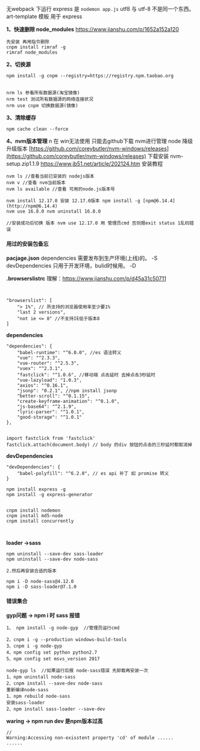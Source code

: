 无webpack 下运行 express 是 `nodemon app.js`
utf8 与 utf-8 不是同一个东西。
art-template 模板 用于 express


**1、快速删除 node_modules**
https://www.jianshu.com/p/1652a152a120
```node
先安装 再用指令删除 
cnpm install rimraf -g 
rimraf node_modules
```
**2、切换源**
```node
npm install -g cnpm --registry=https://registry.npm.taobao.org


nrm ls 参看所有数据源(淘宝镜像) 
nrm test 测试所有数据源的网络连接状况 
nrm use cnpm 切换数据源(镜像)
```
**3、清除缓存**
```node
npm cache clean --force
```
**4、nvm版本管理**
n 在 win无法使用 只能去github下载 nvm进行管理 node 降级升级版本
[https://github.com/coreybutler/nvm-windows/releases](https://github.com/coreybutler/nvm-windows/releases) 下载安装 nvm-setup.zip1.1.9
https://www.jb51.net/article/202124.htm  安装教程
```node
nvm ls //查看当前已安装的 nodejs版本
nvm v //查看 nvm当前版本
nvm ls available //查看 可用的node.js版本号

nvm install 12.17.0 安装 12.17.0版本 npm install -g [npm@6.14.4](http://npm@6.14.4)
nvm use 16.8.0 nvm uninstall 16.8.0

//安装成功后切换 版本 nvm use 12.17.0 用 管理员cmd 否则报exit status 1乱码错误
```
 




#### 用过的安装包备忘
**pacjage.json**
dependencies  需要发布到生产环境(上线)的。  -S
devDependencies 只用于开发环境，bulid时候用。   -D

**.browserslistrc**
	理解：https://www.jianshu.com/p/d45a31c50711  
```node

 
"browserslist": [ 
	"> 1%", // 所支持的浏览器使用率至少要1% 
	"last 2 versions",  
	"not ie <= 8" //不支持IE低于版本8 
]
```
**dependencies**
```node
"dependencies": { 
	"babel-runtime": "^6.0.0", //es 语法转义 
	"vue": "^2.3.3", 
	"vue-router": "^2.5.3", 
	"vuex": "^2.3.1", 
	"fastclick": "^1.0.6", //移动端 点击延时 去掉点击3秒延时 
	"vue-lazyload": "1.0.3", 
	"axios": "^0.16.1", 
	"jsonp": "0.2.1", //npm install jsonp 
	"better-scroll": "^0.1.15", 
	"create-keyframe-animation": "^0.1.0", 
	"js-base64": "^2.1.9", 
	"lyric-parser": "^1.0.1", 
	"good-storage": "^1.0.1" 
},


import fastclick from 'fastclick' 
fastclick.attach(document.body) // body 的div 按钮的点击的三秒延时都取消掉
```
**devDependencies**
```node
"devDependencies": {
	"babel-polyfill": "^6.2.0", // es api 补丁 如 promise 转义
}
```

```node
npm install express -g 
npm install -g express-generator


cnpm install nodemon 
cnpm install md5-node 
cnpm install concurrently



```


**loader ->sass**
```node
npm uninstall --save-dev sass-loader
npm uninstall --save-dev node-sass

2.然后再安装合适的版本

npm i -D node-sass@4.12.0
npm i -D sass-loader@7.1.0
```








#### 错误集合
**gyp问题  -> npm i  时 sass 报错**
```node
1、 npm install -g node-gyp  //管理员运行cmd

2、cnpm i -g --production windows-build-tools
3、cnpm i -g node-gyp
4、npm config set python python2.7 
5、npm config set msvs_version 2017

node-gyp ls  //如果运行后报 node-sass错误 先卸载再安装一次 
1、npm uninstall node-sass 
2、cnpm install --save-dev node-sass 
重新编译node-sass 
1、npm rebuild node-sass 
安装sass-loader 
2、npm install sass-loader --save-dev
```
**waring  -> npm run dev      是npm版本过高**
```node
//
Warning:Accessing non-exisstent property 'cd' of module ......
...... 
```
